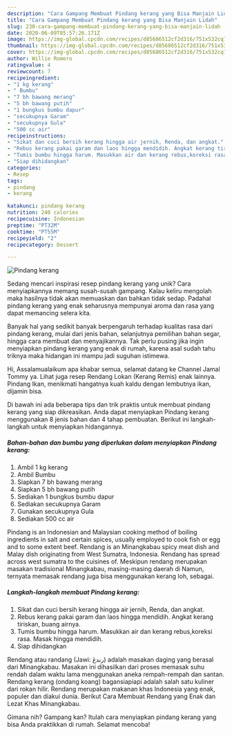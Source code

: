 ```yaml
---
description: "Cara Gampang Membuat Pindang kerang yang Bisa Manjain Lidah"
title: "Cara Gampang Membuat Pindang kerang yang Bisa Manjain Lidah"
slug: 230-cara-gampang-membuat-pindang-kerang-yang-bisa-manjain-lidah
date: 2020-06-09T05:57:26.171Z
image: https://img-global.cpcdn.com/recipes/d85686512cf2d316/751x532cq70/pindang-kerang-foto-resep-utama.jpg
thumbnail: https://img-global.cpcdn.com/recipes/d85686512cf2d316/751x532cq70/pindang-kerang-foto-resep-utama.jpg
cover: https://img-global.cpcdn.com/recipes/d85686512cf2d316/751x532cq70/pindang-kerang-foto-resep-utama.jpg
author: Willie Romero
ratingvalue: 4
reviewcount: 7
recipeingredient:
- "1 kg kerang"
- " Bumbu"
- "7 bh bawang merang"
- "5 bh bawang putih"
- "1 bungkus bumbu dapur"
- "secukupnya Garam"
- "secukupnya Gula"
- "500 cc air"
recipeinstructions:
- "Sikat dan cuci bersih kerang hingga air jernih, Renda, dan angkat."
- "Rebus kerang pakai garam dan laos hingga mendidih. Angkat kerang tiriskan, buang airnya."
- "Tumis bumbu hingga harum. Masukkan air dan kerang rebus,koreksi rasa. Masak hingga mendidih."
- "Siap dihidangkan"
categories:
- Resep
tags:
- pindang
- kerang

katakunci: pindang kerang 
nutrition: 240 calories
recipecuisine: Indonesian
preptime: "PT32M"
cooktime: "PT55M"
recipeyield: "2"
recipecategory: Dessert

---
```



![Pindang kerang](https://img-global.cpcdn.com/recipes/d85686512cf2d316/751x532cq70/pindang-kerang-foto-resep-utama.jpg)

Sedang mencari inspirasi resep pindang kerang yang unik? Cara menyiapkannya memang susah-susah gampang. Kalau keliru mengolah maka hasilnya tidak akan memuaskan dan bahkan tidak sedap. Padahal pindang kerang yang enak seharusnya mempunyai aroma dan rasa yang dapat memancing selera kita.

Banyak hal yang sedikit banyak berpengaruh terhadap kualitas rasa dari pindang kerang, mulai dari jenis bahan, selanjutnya pemilihan bahan segar, hingga cara membuat dan menyajikannya. Tak perlu pusing jika ingin menyiapkan pindang kerang yang enak di rumah, karena asal sudah tahu triknya maka hidangan ini mampu jadi suguhan istimewa.

Hi, Assalamualaikum apa khabar semua, selamat datang ke Channel Jamal Tommy ya. Lihat juga resep Rendang Lokan (Kerang Remis) enak lainnya. Pindang Ikan, menikmati hangatnya kuah kaldu dengan lembutnya ikan, dijamin bisa.


Di bawah ini ada beberapa tips dan trik praktis untuk membuat pindang kerang yang siap dikreasikan. Anda dapat menyiapkan Pindang kerang menggunakan 8 jenis bahan dan 4 tahap pembuatan. Berikut ini langkah-langkah untuk menyiapkan hidangannya.

<!--inarticleads1-->

##### Bahan-bahan dan bumbu yang diperlukan dalam menyiapkan Pindang kerang:

1. Ambil 1 kg kerang
1. Ambil  Bumbu
1. Siapkan 7 bh bawang merang
1. Siapkan 5 bh bawang putih
1. Sediakan 1 bungkus bumbu dapur
1. Sediakan secukupnya Garam
1. Gunakan secukupnya Gula
1. Sediakan 500 cc air


Pindang is an Indonesian and Malaysian cooking method of boiling ingredients in salt and certain spices, usually employed to cook fish or egg and to some extent beef. Rendang is an Minangkabau spicy meat dish and Malay dish originating from West Sumatra, Indonesia. Rendang has spread across west sumatra to the cuisines of. Meskipun rendang merupakan masakan tradisional Minangkabau, masing-masing daerah di Namun, ternyata memasak rendang juga bisa menggunakan kerang loh, sebagai. 

<!--inarticleads2-->

##### Langkah-langkah membuat Pindang kerang:

1. Sikat dan cuci bersih kerang hingga air jernih, Renda, dan angkat.
1. Rebus kerang pakai garam dan laos hingga mendidih. Angkat kerang tiriskan, buang airnya.
1. Tumis bumbu hingga harum. Masukkan air dan kerang rebus,koreksi rasa. Masak hingga mendidih.
1. Siap dihidangkan


Rendang atau randang (Jawi: رندڠ) adalah masakan daging yang berasal dari Minangkabau. Masakan ini dihasilkan dari proses memasak suhu rendah dalam waktu lama menggunakan aneka rempah-rempah dan santan. Rendang kerang (ondang koang) bagansiapiapi adalah salah satu kuliner dari rokan hilir. Rendang merupakan makanan khas Indonesia yang enak, populer dan diakui dunia. Berikut Cara Membuat Rendang yang Enak dan Lezat Khas Minangkabau. 

Gimana nih? Gampang kan? Itulah cara menyiapkan pindang kerang yang bisa Anda praktikkan di rumah. Selamat mencoba!
